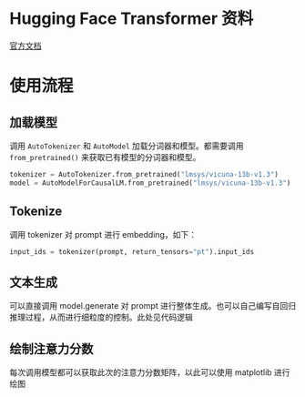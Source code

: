 # Hugging Face Transformer 资料
[官方文档](https://huggingface.co/docs/transformers/v4.46.0/en/quicktour)

# 使用流程
## 加载模型
调用 `AutoTokenizer` 和 `AutoModel` 加载分词器和模型。都需要调用 `from_pretrained()` 来获取已有模型的分词器和模型。

```python
tokenizer = AutoTokenizer.from_pretrained("lmsys/vicuna-13b-v1.3")
model = AutoModelForCausalLM.from_pretrained("lmsys/vicuna-13b-v1.3")
```

## Tokenize
调用 tokenizer 对 prompt 进行 embedding，如下：
```python
input_ids = tokenizer(prompt, return_tensors="pt").input_ids
```

## 文本生成
可以直接调用 model.generate 对 prompt 进行整体生成。也可以自己编写自回归推理过程，从而进行细粒度的控制。此处见代码逻辑

## 绘制注意力分数
每次调用模型都可以获取此次的注意力分数矩阵，以此可以使用 matplotlib 进行绘图


